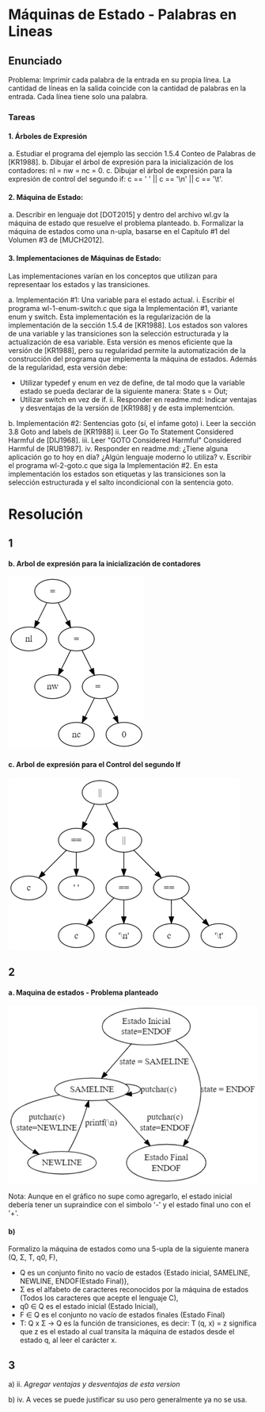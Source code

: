 # Máquinas de Estado - Palabras en Lineas

## Enunciado

Problema: Imprimir cada palabra de la entrada en su propia línea. La cantidad
de líneas en la salida coincide con la cantidad de palabras en la entrada. Cada
línea tiene solo una palabra.

### Tareas

#### 1. Árboles de Expresión

a. Estudiar el programa del ejemplo las sección 1.5.4 Conteo de Palabras
de [KR1988].
b. Dibujar el árbol de expresión para la inicialización de los contadores: nl
= nw = nc = 0.
c. Dibujar el árbol de expresión para la expresión de control del segundo if:
c == ' ' || c == '\n' || c == '\t'.

#### 2. Máquina de Estado:

a. Describir en lenguaje dot [DOT2015] y dentro del archivo wl.gv la
máquina de estado que resuelve el problema planteado.
b. Formalizar la máquina de estados como una n-upla, basarse en el
Capítulo #1 del Volumen #3 de [MUCH2012].

#### 3. Implementaciones de Máquinas de Estado:

Las implementaciones varían en los conceptos que utilizan para representaar
los estados y las transiciones.

a. Implementación #1: Una variable para el estado actual.
i. Escribir el programa wl-1-enum-switch.c que siga la Implementación
#1, variante enum y switch.
Esta implementación es la regularización de la implementación de la
sección 1.5.4 de [KR1988]. Los estados son valores de una variable y
las transiciones son la selección estructurada y la actualización de esa
variable. Esta versión es menos eficiente que la versión de [KR1988],
pero su regularidad permite la automatización de la construcción del
programa que implementa la máquina de estados. Además de la
regularidad, esta versión debe:
* Utilizar typedef y enum en vez de define, de tal modo que la
variable estado se pueda declarar de la siguiente manera: State
s = Out;
* Utilizar switch en vez de if.
ii. Responder en readme.md: Indicar ventajas y desventajas de la versión
de [KR1988] y de esta implementción.

b. Implementación #2: Sentencias goto (sí, el infame goto)
i. Leer la sección 3.8 Goto and labels de [KR1988]
ii. Leer Go To Statement Considered Harmful de [DIJ1968].
iii. Leer "GOTO Considered Harmful" Considered Harmful de [RUB1987].
iv. Responder en readme.md: ¿Tiene alguna aplicación go to hoy en día?
¿Algún lenguaje moderno lo utiliza?
v. Escribir el programa wl-2-goto.c que siga la Implementación #2.
En esta implementación los estados son etiquetas y las transiciones
son la selección estructurada y el salto incondicional con la sentencia
goto.




# Resolución

## 1

#### b. Arbol de expresión para la inicialización de contadores
![alt text](https://github.com/macedaezequiel/Sintaxis-y-Semantaica-de-los-Lenguajes/blob/master/10-M%C3%A1quinas%20de%20Estado%20-%20Palabras%20en%20L%C3%ADneas/Images/Arbol%20de%20expresion%20-%20Inicializacion%20de%20contadores.png "Arbol de expresión para la inicialización de contadores")


#### c. Arbol de expresión para el Control del segundo If

![alt text](https://github.com/macedaezequiel/Sintaxis-y-Semantaica-de-los-Lenguajes/blob/master/10-M%C3%A1quinas%20de%20Estado%20-%20Palabras%20en%20L%C3%ADneas/Images/Arbol%20de%20expresion%20-%20Control%20del%20segundo%20if.png "Arbol de expresión para el Control del segundo If")

## 2

#### a. Maquina de estados - Problema planteado

![alt text](https://github.com/macedaezequiel/Sintaxis-y-Semantaica-de-los-Lenguajes/blob/master/10-M%C3%A1quinas%20de%20Estado%20-%20Palabras%20en%20L%C3%ADneas/Images/Maquina%20de%20estados%20-%20Problema%20planteado.png "Maquina de estados - Problema planteado")

Nota: Aunque en el gráfico no supe como agregarlo, el estado inicial debería tener un supraindice con el simbolo '-' y el estado final uno con el '+'.

#### b)

Formalizo la máquina de estados como una 5-upla de la siguiente manera  (Q, Σ, T, q0, F),

* Q es un conjunto finito no vacío de estados {Estado inicial, SAMELINE, NEWLINE, ENDOF(Estado Final)},
* Σ es el alfabeto de caracteres reconocidos por la máquina de estados (Todos los caracteres que acepte el lenguaje C),
* q0 ∈ Q es el estado inicial (Estado Inicial),
* F ∈ Q es el conjunto no vacío de estados finales (Estado Final)
* T: Q x Σ -> Q es la función de transiciones, es decir: T (q, x) = z significa que z es el estado al
cual transita la máquina de estados desde el estado q, al leer el carácter x.

## 3

a) ii. *Agregar ventajas y desventajas de esta version*

b) iv. A veces se puede justificar su uso pero generalmente ya no se usa.

